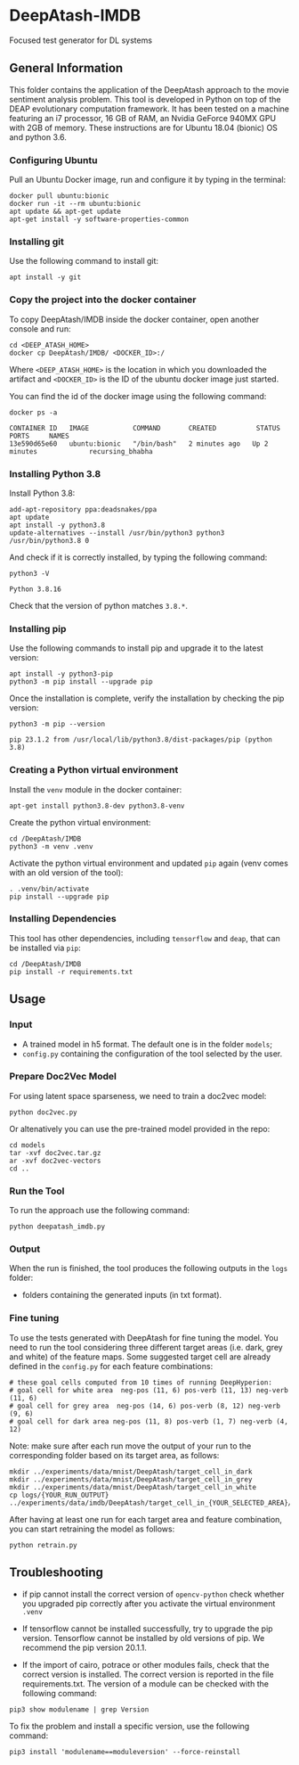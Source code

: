 # DeepAtash-IMDB #

Focused test generator for DL systems

## General Information ##
This folder contains the application of the DeepAtash approach to the movie sentiment analysis problem.
This tool is developed in Python on top of the DEAP evolutionary computation framework. It has been tested on a machine featuring an i7 processor, 16 GB of RAM, an Nvidia GeForce 940MX GPU with 2GB of memory. These instructions are for Ubuntu 18.04 (bionic) OS and python 3.6.


### Configuring Ubuntu ###
Pull an Ubuntu Docker image, run and configure it by typing in the terminal:

``` 
docker pull ubuntu:bionic
docker run -it --rm ubuntu:bionic
apt update && apt-get update
apt-get install -y software-properties-common
```

### Installing git ###
Use the following command to install git:

``` 
apt install -y git
```

### Copy the project into the docker container ###

To copy DeepAtash/IMDB inside the docker container, open another console and run:

``` 
cd <DEEP_ATASH_HOME>
docker cp DeepAtash/IMDB/ <DOCKER_ID>:/
```

Where `<DEEP_ATASH_HOME>` is the location in which you downloaded the artifact and `<DOCKER_ID>` is the ID of the ubuntu docker image just started.

You can find the id of the docker image using the following command:

```
docker ps -a

CONTAINER ID   IMAGE           COMMAND       CREATED          STATUS          PORTS     NAMES
13e590d65e60   ubuntu:bionic   "/bin/bash"   2 minutes ago   Up 2 minutes             recursing_bhabha
```

### Installing Python 3.8 ###
Install Python 3.8:

``` 
add-apt-repository ppa:deadsnakes/ppa
apt update
apt install -y python3.8
update-alternatives --install /usr/bin/python3 python3 /usr/bin/python3.8 0
```

And check if it is correctly installed, by typing the following command:

``` 
python3 -V

Python 3.8.16
```

Check that the version of python matches `3.8.*`.

### Installing pip ###

Use the following commands to install pip and upgrade it to the latest version:

``` 
apt install -y python3-pip
python3 -m pip install --upgrade pip
```

Once the installation is complete, verify the installation by checking the pip version:

``` 
python3 -m pip --version

pip 23.1.2 from /usr/local/lib/python3.8/dist-packages/pip (python 3.8)
```
### Creating a Python virtual environment ###

Install the `venv` module in the docker container:

``` 
apt-get install python3.8-dev python3.8-venv
```

Create the python virtual environment:

```
cd /DeepAtash/IMDB
python3 -m venv .venv
```

Activate the python virtual environment and updated `pip` again (venv comes with an old version of the tool):

```
. .venv/bin/activate
pip install --upgrade pip
```

### Installing Dependencies ###

This tool has other dependencies, including `tensorflow` and `deap`, that can be installed via `pip`:

```
cd /DeepAtash/IMDB
pip install -r requirements.txt
``` 

## Usage ##
### Input ###

* A trained model in h5 format. The default one is in the folder `models`;
* `config.py` containing the configuration of the tool selected by the user.

### Prepare Doc2Vec Model ###

For using latent space sparseness, we need to train a doc2vec model:

```
python doc2vec.py
```
Or altenatively you can use the pre-trained model provided in the repo:
```
cd models
tar -xvf doc2vec.tar.gz
ar -xvf doc2vec-vectors 
cd ..
```

### Run the Tool ###

To run the approach use the following command:

```
python deepatash_imdb.py
```

### Output ###

When the run is finished, the tool produces the following outputs in the `logs` folder:

* folders containing the generated inputs (in txt format).

### Fine tuning # 

To use the tests generated with DeepAtash for fine tuning the model. You need to run the tool considering three different target areas (i.e. dark, grey and white) of the feature maps. Some suggested target cell are already defined in the `config.py` for each feature combinations:

```
# these goal cells computed from 10 times of running DeepHyperion:
# goal cell for white area  neg-pos (11, 6) pos-verb (11, 13) neg-verb (11, 6)
# goal cell for grey area  neg-pos (14, 6) pos-verb (8, 12) neg-verb (9, 6)
# goal cell for dark area neg-pos (11, 8) pos-verb (1, 7) neg-verb (4, 12)
```

Note: make sure after each run move the output of your run to the corresponding folder based on its target area, as follows:
```
mkdir ../experiments/data/mnist/DeepAtash/target_cell_in_dark
mkdir ../experiments/data/mnist/DeepAtash/target_cell_in_grey
mkdir ../experiments/data/mnist/DeepAtash/target_cell_in_white
cp logs/{YOUR_RUN_OUTPUT} ../experiments/data/imdb/DeepAtash/target_cell_in_{YOUR_SELECTED_AREA}/
```

After having at least one run for each target area and feature combination, you can start retraining the model as follows:

```
python retrain.py
```

## Troubleshooting ##

* if pip cannot install the correct version of `opencv-python` check whether you upgraded pip correctly after you activate the virtual environment `.venv`

* If tensorflow cannot be installed successfully, try to upgrade the pip version. Tensorflow cannot be installed by old versions of pip. We recommend the pip version 20.1.1.

* If the import of cairo, potrace or other modules fails, check that the correct version is installed. The correct version is reported in the file requirements.txt. The version of a module can be checked with the following command:

```
pip3 show modulename | grep Version
```
    
To fix the problem and install a specific version, use the following command:
    
```
pip3 install 'modulename==moduleversion' --force-reinstall
```
